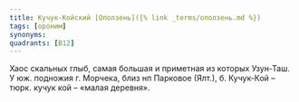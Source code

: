 ```yaml
---
title: Кучук-Койский [Оползень]({% link _terms/оползень.md %})
tags: [ороним]
synonyms:
quadrants: [В12]
---
```


Хаос скальных глыб, самая большая и приметная из которых Узун-Таш. У юж.
подножия г. Морчека, близ нп Парковое (Ялт.), б. Кучук-Кой – тюрк. кучук кой –
«малая деревня».
